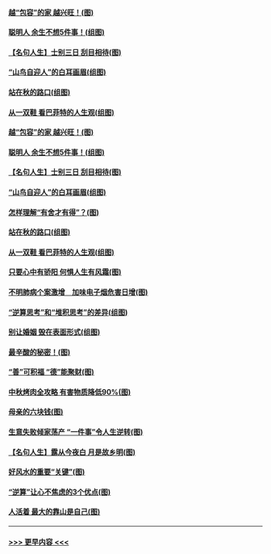 #### [越“包容”的家 越兴旺！(图)](../pages/p8/907328.md?t=09160044) 
#### [聪明人 余生不想5件事！(组图)](../pages/p8/907364.md?t=09160044) 
#### [【名句人生】士别三日 刮目相待(图)](../pages/p8/906988.md?t=09160044) 
#### [“山鸟自迎人”的白耳画眉(组图)](../pages/p8/907332.md?t=09160044) 
#### [站在秋的路口(组图)](../pages/p8/906914.md?t=09160044) 
#### [从一双鞋 看巴菲特的人生观(组图)](../pages/p8/907311.md?t=09160044) 
#### [越“包容”的家 越兴旺！(图)](../pages/p8/907328.md?t=09160044) 
#### [聪明人 余生不想5件事！(组图)](../pages/p8/907364.md?t=09160044) 
#### [【名句人生】士别三日 刮目相待(图)](../pages/p8/906988.md?t=09160044) 
#### [“山鸟自迎人”的白耳画眉(组图)](../pages/p8/907332.md?t=09160044) 
#### [怎样理解“有舍才有得”？(图)](../pages/p8/906872.md?t=09160044) 
#### [站在秋的路口(组图)](../pages/p8/906914.md?t=09160044) 
#### [从一双鞋 看巴菲特的人生观(组图)](../pages/p8/907311.md?t=09160044) 
#### [只要心中有骄阳 何惧人生有风霜(图)](../pages/p8/907320.md?t=09160044) 
#### [不明肺病个案激增　加味电子烟危害日增(图)](../pages/p8/907307.md?t=09160044) 
#### [“逆算思考”和“堆积思考”的差异(组图)](../pages/p8/907229.md?t=09160044) 
#### [别让婚姻 毁在表面形式(组图)](../pages/p8/907118.md?t=09160044) 
#### [最辛酸的秘密！(图)](../pages/p8/906327.md?t=09160044) 
#### [“善”可积福 “德”能聚财(图)](../pages/p8/906906.md?t=09160044) 
#### [中秋烤肉全攻略 有害物质降低90%(图)](../pages/p8/907227.md?t=09160044) 
#### [母亲的六块钱(图)](../pages/p8/907107.md?t=09160044) 
#### [生意失败倾家荡产 “一件事”令人生逆转(图)](../pages/p8/907101.md?t=09160044) 
#### [【名句人生】露从今夜白 月是故乡明(图)](../pages/p8/906558.md?t=09160044) 
#### [好风水的重要“关键”(图)](../pages/p8/907087.md?t=09160044) 
#### [“逆算”让心不焦虑的3个优点(图)](../pages/p8/907070.md?t=09160044) 
#### [人活着 最大的靠山是自己(图)](../pages/p8/906329.md?t=09160044) 

----
#### [ >>> 更早内容 <<< ](../indexes/p8-earlier.md)
